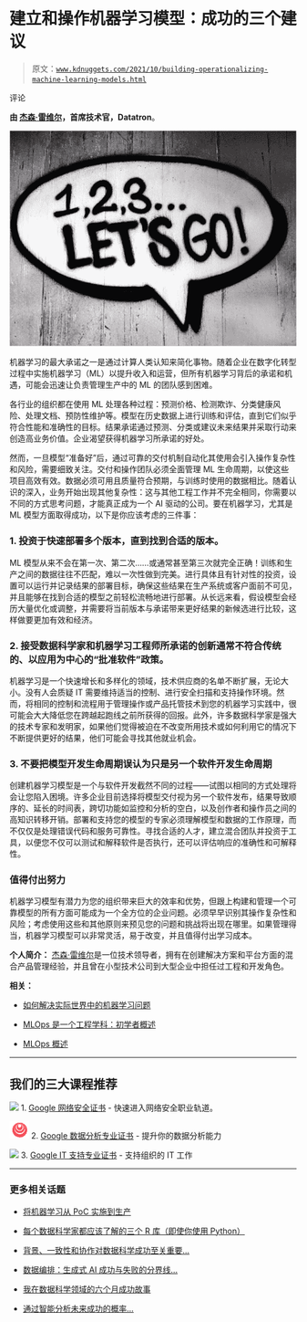 # 建立和操作机器学习模型：成功的三个建议

> 原文：[`www.kdnuggets.com/2021/10/building-operationalizing-machine-learning-models.html`](https://www.kdnuggets.com/2021/10/building-operationalizing-machine-learning-models.html)

评论

**由 [杰森·雷维尔](https://www.linkedin.com/in/jayrevel/)，首席技术官，Datatron**。

![](img/f076cb1d8aa4676ac8ffbbba92fc52fc.png)

机器学习的最大承诺之一是通过计算人类认知来简化事物。随着企业在数字化转型过程中实施机器学习（ML）以提升收入和运营，但所有机器学习背后的承诺和机遇，可能会迅速让负责管理生产中的 ML 的团队感到困难。

各行业的组织都在使用 ML 处理各种过程：预测价格、检测欺诈、分类健康风险、处理文档、预防性维护等。模型在历史数据上进行训练和评估，直到它们似乎符合性能和准确性的目标。结果承诺通过预测、分类或建议未来结果并采取行动来创造高业务价值。企业渴望获得机器学习所承诺的好处。

然而，一旦模型“准备好”后，通过可靠的交付机制自动化其使用会引入操作复杂性和风险，需要细致关注。交付和操作团队必须全面管理 ML 生命周期，以使这些项目高效有效。数据必须可用且质量符合预期，与训练时使用的数据相比。随着认识的深入，业务开始出现其他复杂性：这与其他工程工作并不完全相同，你需要以不同的方式思考问题，才能真正成为一个 AI 驱动的公司。要在机器学习，尤其是 ML 模型方面取得成功，以下是你应该考虑的三件事：

### 1\. 投资于快速部署多个版本，直到找到合适的版本。

ML 模型从来不会在第一次、第二次……或通常甚至第三次就完全正确！训练和生产之间的数据往往不匹配，难以一次性做到完美。进行具体且有针对性的投资，设置可以运行并记录结果的部署目标，确保这些结果在生产系统或客户面前不可见，并且能够在找到合适的模型之前轻松流畅地进行部署。从长远来看，假设模型会经历大量优化或调整，并需要将当前版本与承诺带来更好结果的新候选进行比较，这样做要更加有效和经济。

### 2\. 接受数据科学家和机器学习工程师所承诺的创新通常不符合传统的、以应用为中心的“批准软件”政策。

机器学习是一个快速增长和多样化的领域，技术供应商的名单不断扩展，无论大小。没有人会质疑 IT 需要维持适当的控制、进行安全扫描和支持操作环境。然而，将相同的控制和流程用于管理操作或产品托管技术到您的机器学习实践中，很可能会大大降低您在跨越起跑线之前所获得的回报。此外，许多数据科学家是强大的技术专家和发明家，如果他们觉得被迫在不改变所用技术或如何利用它的情况下不断提供更好的结果，他们可能会寻找其他就业机会。

### 3\. 不要把模型开发生命周期误认为只是另一个软件开发生命周期

创建机器学习模型是一个与软件开发截然不同的过程——试图以相同的方式处理将会让您陷入困境。许多企业目前选择将模型交付视为另一个软件发布，结果导致顺序的、延长的时间表，跨切功能如监控和分析的空白，以及创作者和操作员之间的高知识转移开销。部署和支持您的模型的专家必须理解模型和数据的工作原理，而不仅仅是处理错误代码和服务可靠性。寻找合适的人才，建立混合团队并投资于工具，以便您不仅可以测试和解释软件是否执行，还可以评估响应的准确性和可解释性。

### 值得付出努力

机器学习模型有潜力为您的组织带来巨大的效率和优势，但跟上构建和管理一个可靠模型的所有方面可能成为一个全方位的企业问题。必须早早识别其操作复杂性和风险；考虑使用这些和其他原则来预见您的问题和挑战将出现在哪里。如果管理得当，机器学习模型可以非常灵活，易于改变，并且值得付出学习成本。

**个人简介：** [杰森·雷维尔](https://www.linkedin.com/in/jayrevel/)是一位技术领导者，拥有在创建解决方案和平台方面的混合产品管理经验，并且曾在小型技术公司到大型企业中担任过工程和开发角色。

**相关：**

+   [如何解决实际世界中的机器学习问题](https://www.kdnuggets.com/2021/09/solve-machine-learning-problems-real-world.html)

+   [MLOps 是一个工程学科：初学者概述](https://www.kdnuggets.com/2021/07/mlops-engineering-discipline.html)

+   [MLOps 概述](https://www.kdnuggets.com/2021/03/overview-mlops.html)

* * *

## 我们的三大课程推荐

![](img/0244c01ba9267c002ef39d4907e0b8fb.png) 1\. [Google 网络安全证书](https://www.kdnuggets.com/google-cybersecurity) - 快速进入网络安全职业轨道。

![](img/e225c49c3c91745821c8c0368bf04711.png) 2\. [Google 数据分析专业证书](https://www.kdnuggets.com/google-data-analytics) - 提升你的数据分析能力

![](img/0244c01ba9267c002ef39d4907e0b8fb.png) 3\. [Google IT 支持专业证书](https://www.kdnuggets.com/google-itsupport) - 支持组织的 IT 工作

* * *

### 更多相关话题

+   [将机器学习从 PoC 实施到生产](https://www.kdnuggets.com/2022/05/operationalizing-machine-learning-poc-production.html)

+   [每个数据科学家都应该了解的三个 R 库（即使你使用 Python）](https://www.kdnuggets.com/2021/12/three-r-libraries-every-data-scientist-know-even-python.html)

+   [背景、一致性和协作对数据科学成功至关重要…](https://www.kdnuggets.com/2022/01/context-consistency-collaboration-essential-data-science-success.html)

+   [数据编排：生成式 AI 成功与失败的分界线…](https://www.kdnuggets.com/2024/07/astronomer/data-orchestration-the-dividing-line-between-generative-ai-success-and-failure)

+   [我在数据科学领域的六个月成功故事](https://www.kdnuggets.com/2023/04/data-science-six-months-success-story.html)

+   [通过智能分析未来成功的概率…](https://www.kdnuggets.com/2022/02/analyzing-probability-future-success-intelligence-node-attributes-evolution-model.html)
